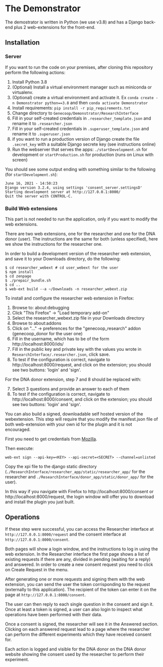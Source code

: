 # The Demonstrator

The demostrator is written in Python (we use v3.8) and has a Django back-end plus 2 web-extensions for the front-end.

## Installation

### Server
If you want to run the code on your premises, after cloning this repository perform the following actions:

1. Install Python 3.8
2. (Optional) Install a virtual environment manager such as miniconda or virtualenv.
3. (Optional) create a virtual environment and activate it. Ex `conda create -n Demonstrator python==3.8` and then `conda activate Demonstrator`
4. Install requirements: `pip install -r pip_requirements.txt`
5. Change directory to `Genecoop/Demonstrator/ResearchInterface`
6. Fill in your self-created credentials in `.researcher_template.json` and rename it to `.researcher.json`
7. Fill in your self-created credentials in `.superuser_template.json` and rename it to `.superuser.json`
8. if you want to run a production version of Django create the file `.secret_key` with a suitable Django secrete key (see instructions online)
9. Run the webserver that serves the apps: `./startDevelopment.sh` for development or `startProduction.sh` for production (runs on Linux with screen)

You should see some output ending with something similar to the following (for `startDevelopment.sh`):
```
June 16, 2021 - 14:50:23
Django version 3.2.4, using settings 'consent_server.settingsD'
Starting development server at http://127.0.0.1:8000/
Quit the server with CONTROL-C.
```

### Build Web extensions
This part is not needed to run the application, only if you want to modify the web extensions.

There are two web extensions, one for the researcher and one for the DNA donor (user). The instructions are the same for both (unless specified), here we show the instructions for the researcher one.

In order to build a development version of the researcher web extension, and save it to your Downloads directory, do the following:
```
$ cd researcher_webext # cd user_webext for the user
$ npm install
$ cd zenpage
$ ./prepair_bundle.sh
$ cd ..
$ web-ext build --a ~/Downloads -n researcher_webext.zip 
```

To install and configure the researcher web extension in Firefox:
1. Browse to: about:debugging
2. Click "This Firefox" -> "Load temporary add-on"
3. Select the researcher_webext.zip file in your Downloads directory
4. Browse to about:addons
5. Click on "..." -> preferences for the "genecoop_research" addon (genecoop_donor for the user one)
6. Fill in the username, which has to be of the form http://localhost:8000/ids/<username>
7. Fill in the public key and private key with the values you wrote in `ResearchInterface/.researcher.json`, click save.
8. To test if the configuration is correct, navigate to http://localhost:8000/request, and click on the extension; you should see two buttons: 'login' and 'sign'.

For the DNA donor extension, step 7 and 8 should be replaced with:
  
7. Select 3 questions and provide an answer to each of them
8. To test if the configuration is correct, navigate to http://localhost:8000/consent, and click on the extension; you should see two buttons: 'login' and 'sign'.
  
You can also build a signed, downloadable self hosted version of the webextension. This step will require that you modify the manifest.json file of both web-extension with your own id for the plugin and it is not encouraged.

First you need to get credentials from [Mozilla](https://extensionworkshop.com/documentation/publish/signing-and-distribution-overview/).

Then execute:
```
web-ext sign --api-key=<KEY> --api-secret=<SECRET> --channel=unlisted
```

Copy the xpi file to the django static directory (`./ResearchInterface/researcher_app/static/researcher_app/` for the researcher and `./ResearchInterface/donor_app/static/donor_app/` for the user).
  
In this way if you navigate with Firefox to http://localhost:8000/consent or http://localhost:8000/request, the login window will offer you to download and install the plugin you just built.

## Operations

If these step were successful, you can access the Researcher interface at `http://127.0.0.1:8000/request` and the consent interface at `http://127.0.0.1:8000/consent`.

Both pages will show a login window, and the instructions to log in using the web extension.
In the Researcher interface the first page shows a list of existing requests if there are any, divided in pending (waiting for a reply) and answered.
In order to create a new consent request you need to click on Create Request in the menu.

After generating one or more requests and signing them with the web extension, you can send the user the token corrisponding to the request (externally to this application).
The recipient of the token can enter it on the page at `http://127.0.0.1:8000/consent`.

The user can then reply to each single question in the consent and sign it. Once at least a token is signed, a user can also login to inspect what operations have been performed with their data.

Once a consent is signed, the researcher will see it in the Answered section. Clicking on each answered request lead to a page where the researcher can perform the different experiments which they have received consent for.
  
Each action is logged and visible for the DNA donor on the DNA donor website showing the consent used by the researcher to perform their experiment.
